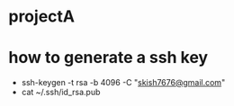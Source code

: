 # projectA

# how to generate a ssh key
- ssh-keygen -t rsa -b 4096 -C "skish7676@gmail.com"
- cat ~/.ssh/id_rsa.pub
